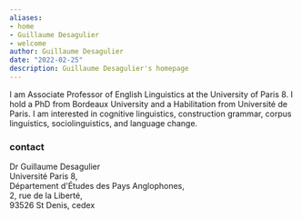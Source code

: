 ```yaml
---
aliases:
- home
- Guillaume Desagulier
- welcome
author: Guillaume Desagulier
date: "2022-02-25"
description: Guillaume Desagulier's homepage
---
```


I am Associate Professor of English Linguistics at the University of Paris 8. I hold a PhD from Bordeaux University and a Habilitation from Université de Paris. I am interested in cognitive linguistics, construction grammar, corpus linguistics, sociolinguistics, and language change.

### contact

Dr Guillaume Desagulier\
Université Paris 8,\
Département d'Études des Pays Anglophones,\
2, rue de la Liberté,\
93526 St Denis, cedex


